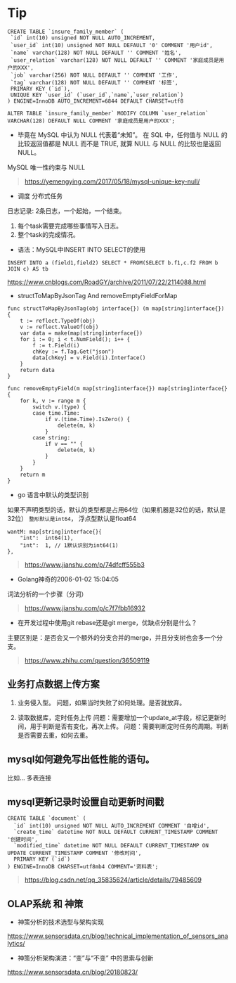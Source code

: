 


# Tip

 ```
CREATE TABLE `insure_family_member` (
  `id` int(10) unsigned NOT NULL AUTO_INCREMENT,
  `user_id` int(10) unsigned NOT NULL DEFAULT '0' COMMENT '用户id',
  `name` varchar(128) NOT NULL DEFAULT '' COMMENT '姓名',
  `user_relation` varchar(128) NOT NULL DEFAULT '' COMMENT '家庭成员是用户的XXX',
  `job` varchar(256) NOT NULL DEFAULT '' COMMENT '工作',
  `tag` varchar(128) NOT NULL DEFAULT '' COMMENT '标签',
  PRIMARY KEY (`id`),
  UNIQUE KEY `user_id` (`user_id`,`name`,`user_relation`)
) ENGINE=InnoDB AUTO_INCREMENT=6844 DEFAULT CHARSET=utf8

ALTER TABLE `insure_family_member` MODIFY COLUMN `user_relation` VARCHAR(128) DEFAULT NULL COMMENT '家庭成员是用户的XXX';

```

* 毕竟在 MySQL 中认为 NULL 代表着“未知”。 
在 SQL 中，任何值与 NULL 的比较返回值都是 NULL 而不是 TRUE, 就算 NULL 与 NULL 的比较也是返回 NULL。

MySQL 唯一性约束与 NULL
> https://yemengying.com/2017/05/18/mysql-unique-key-null/


* 调度 分布式任务

日志记录: 2条日志，一个起始，一个结束。
1. 每个task需要完成哪些事情写入日志。
2. 整个task的完成情况。


* 语法：MySQL中INSERT INTO SELECT的使用

```
INSERT INTO a (field1,field2) SELECT * FROM(SELECT b.f1,c.f2 FROM b JOIN c) AS tb
```
https://www.cnblogs.com/RoadGY/archive/2011/07/22/2114088.html


* structToMapByJsonTag And removeEmptyFieldForMap

```
func structToMapByJsonTag(obj interface{}) (m map[string]interface{}) {
	t := reflect.TypeOf(obj)
	v := reflect.ValueOf(obj)
	var data = make(map[string]interface{})
	for i := 0; i < t.NumField(); i++ {
		f := t.Field(i)
		chKey := f.Tag.Get("json")
		data[chKey] = v.Field(i).Interface()
	}
	return data
}

func removeEmptyField(m map[string]interface{}) map[string]interface{} {
	for k, v := range m {
		switch v.(type) {
		case time.Time:
			if v.(time.Time).IsZero() {
				delete(m, k)
			}
		case string:
			if v == "" {
				delete(m, k)
			}
		}
	}
	return m
}
```

* go 语言中默认的类型识别

如果不声明类型的话，默认的类型都是占用64位（如果机器是32位的话，默认是32位）
`整形默认是int64`， 浮点型默认是float64


```
wantM: map[string]interface{}{
	"int":  int64(1),
	"int":  1, // 1默认识别为int64(1)
},
```

> https://www.jianshu.com/p/74dfcff555b3

* Golang神奇的2006-01-02 15:04:05

词法分析的一个步骤（分词）

> https://www.jianshu.com/p/c7f7fbb16932


* 在开发过程中使用git rebase还是git merge，优缺点分别是什么？

主要区别是：是否会又一个额外的分支合并的merge，并且分支树也会多一个分支。

> https://www.zhihu.com/question/36509119

## 业务打点数据上传方案

1. 业务侵入型。
问题，如果当时失败了如何处理。是否就放弃。

2. 读取数据库，定时任务上传
问题：需要增加一个update_at字段，标记更新时间，用于判断是否有变化，再次上传。
问题：需要判断定时任务的周期。判断是否需要去重，如何去重。



## mysql如何避免写出低性能的语句。
比如… 多表连接

## mysql更新记录时设置自动更新时间戳

```
CREATE TABLE `document` (
  `id` int(10) unsigned NOT NULL AUTO_INCREMENT COMMENT '自增id',
  `create_time` datetime NOT NULL DEFAULT CURRENT_TIMESTAMP COMMENT '创建时间',
  `modified_time` datetime NOT NULL DEFAULT CURRENT_TIMESTAMP ON UPDATE CURRENT_TIMESTAMP COMMENT '修改时间',
  PRIMARY KEY (`id`)
) ENGINE=InnoDB CHARSET=utf8mb4 COMMENT='资料表';

```

> https://blog.csdn.net/qq_35835624/article/details/79485609


## OLAP系统 和 神策

* 神策分析的技术选型与架构实现

https://www.sensorsdata.cn/blog/technical_implementation_of_sensors_analytics/

* 神策分析架构演进：“变”与“不变” 中的思索与创新

https://www.sensorsdata.cn/blog/20180823/
